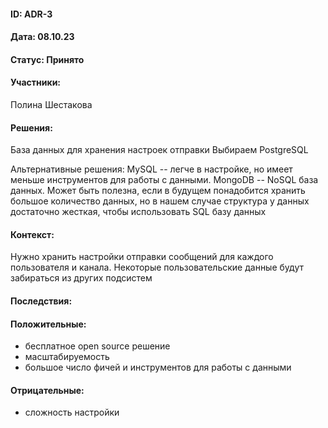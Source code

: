 #### ID: ADR-3

#### Дата: 08.10.23

#### Статус: Принято

#### Участники:
Полина Шестакова

#### Решения:
База данных для хранения настроек отправки
Выбираем PostgreSQL

Альтернативные решения: 
MySQL -- легче в настройке, но имеет меньше инструментов для работы с данными.
MongoDB -- NoSQL база данных. Может быть полезна, если в будущем понадобится хранить большое количество данных, но в нашем случае структура у данных достаточно жесткая, чтобы использовать SQL базу данных

#### Контекст:
Нужно хранить настройки отправки сообщений для каждого пользователя и канала. Некоторые пользовательские данные будут забираться из других подсистем

#### Последствия:

#### Положительные:
* бесплатное open source решение
* масштабируемость
* большое число фичей и инструментов для работы с данными

#### Отрицательные:
* сложность настройки
